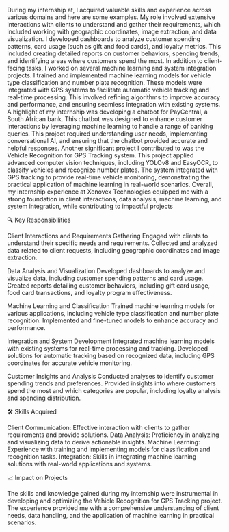 During my internship at, I acquired valuable skills and experience across various domains and here are some examples. My role involved extensive interactions with clients to understand and gather their requirements, which included working with geographic coordinates, image extraction, and data visualization. I developed dashboards to analyze customer spending patterns, card usage (such as gift and food cards), and loyalty metrics. This included creating detailed reports on customer behaviors, spending trends, and identifying areas where customers spend the most.  In addition to client-facing tasks, I worked on several machine learning and system integration projects. I trained and implemented machine learning models for vehicle type classification and number plate recognition. These models were integrated with GPS systems to facilitate automatic vehicle tracking and real-time processing. This involved refining algorithms to improve accuracy and performance, and ensuring seamless integration with existing systems.  A highlight of my internship was developing a chatbot for PayCentral, a South African bank. This chatbot was designed to enhance customer interactions by leveraging machine learning to handle a range of banking queries. This project required understanding user needs, implementing conversational AI, and ensuring that the chatbot provided accurate and helpful responses.  Another significant project I contributed to was the Vehicle Recognition for GPS Tracking system. This project applied advanced computer vision techniques, including YOLOv8 and EasyOCR, to classify vehicles and recognize number plates. The system integrated with GPS tracking to provide real-time vehicle monitoring, demonstrating the practical application of machine learning in real-world scenarios.  Overall, my internship experience at Xenovex Technologies equipped me with a strong foundation in client interactions, data analysis, machine learning, and system integration, while contributing to impactful projects


🔍 Key Responsibilities

Client Interactions and Requirements Gathering
  Engaged with clients to understand their specific needs and requirements.
  Collected and analyzed data related to client requests, including geographic coordinates and image extraction.

Data Analysis and Visualization
  Developed dashboards to analyze and visualize data, including customer spending patterns and card usage.
  Created reports detailing customer behaviors, including gift card usage, food card transactions, and loyalty program effectiveness.

Machine Learning and Classification
  Trained machine learning models for various applications, including vehicle type classification and number plate recognition.
  Implemented and fine-tuned models to enhance accuracy and performance.

Integration and System Development
  Integrated machine learning models with existing systems for real-time processing and tracking.
  Developed solutions for automatic tracking based on recognized data, including GPS coordinates for accurate vehicle monitoring.

Customer Insights and Analysis
  Conducted analyses to identify customer spending trends and preferences.
  Provided insights into where customers spend the most and which categories are popular, including loyalty analysis and spending distribution.

🛠️ Skills Acquired

Client Communication: Effective interaction with clients to gather requirements and provide solutions.
Data Analysis: Proficiency in analyzing and visualizing data to derive actionable insights.
Machine Learning: Experience with training and implementing models for classification and recognition tasks.
Integration: Skills in integrating machine learning solutions with real-world applications and systems.

📈 Impact on Projects

The skills and knowledge gained during my internship were instrumental in developing and optimizing the Vehicle Recognition for GPS Tracking project. The experience provided me with a comprehensive understanding of client needs, data handling, and the application of machine learning in practical scenarios.
